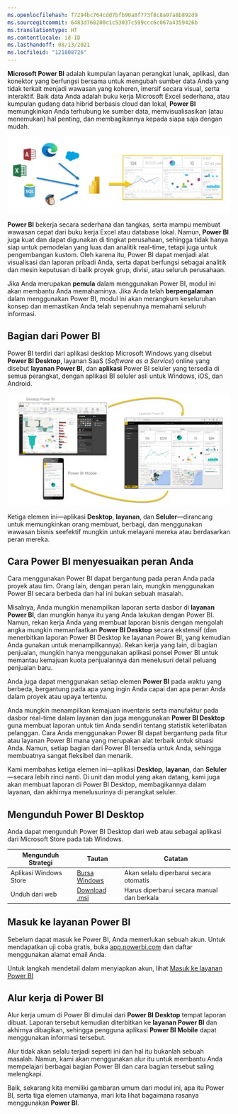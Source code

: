 ```yaml
---
ms.openlocfilehash: f7294bc764cdd7bfb90a8f773f8c8a97a8b892d9
ms.sourcegitcommit: 6483d760200c1c53037c599ccc6c067a4359426b
ms.translationtype: HT
ms.contentlocale: id-ID
ms.lasthandoff: 08/13/2021
ms.locfileid: "121808726"
---
```

**Microsoft Power BI** adalah kumpulan layanan perangkat lunak, aplikasi, dan konektor yang berfungsi bersama untuk mengubah sumber data Anda yang tidak terkait menjadi wawasan yang koheren, imersif secara visual, serta interaktif. Baik data Anda adalah buku kerja Microsoft Excel sederhana, atau kumpulan gudang data hibrid berbasis cloud dan lokal, **Power BI** memungkinkan Anda terhubung ke sumber data, memvisualisasikan (atau menemukan) hal penting, dan membagikannya kepada siapa saja dengan mudah.

![Cara kerja Power BI dengan data lain](../media/pbi-intro_01.png)

**Power BI** bekerja secara sederhana dan tangkas, serta mampu membuat wawasan cepat dari buku kerja Excel atau database lokal. Namun, **Power BI** juga kuat dan dapat digunakan di tingkat perusahaan, sehingga tidak hanya siap untuk pemodelan yang luas dan analitik real-time, tetapi juga untuk pengembangan kustom. Oleh karena itu, Power BI dapat menjadi alat visualisasi dan laporan pribadi Anda, serta dapat berfungsi sebagai analitik dan mesin keputusan di balik proyek grup, divisi, atau seluruh perusahaan.

Jika Anda merupakan **pemula** dalam menggunakan Power BI, modul ini akan membantu Anda memahaminya. Jika Anda telah **berpengalaman** dalam menggunakan Power BI, modul ini akan merangkum keseluruhan konsep dan memastikan Anda telah sepenuhnya memahami seluruh informasi.

## <a name="the-parts-of-power-bi"></a>Bagian dari Power BI
Power BI terdiri dari aplikasi desktop Microsoft Windows yang disebut **Power BI Desktop**, layanan SaaS (*Software as a Service*) online yang disebut **layanan Power BI**, dan **aplikasi** Power BI seluler yang tersedia di semua perangkat, dengan aplikasi BI seluler asli untuk Windows, iOS, dan Android.

![Bagian dari Power BI](../media/pbi-intro_02.png)

Ketiga elemen ini—aplikasi **Desktop**, **layanan**, dan **Seluler**—dirancang untuk memungkinkan orang membuat, berbagi, dan menggunakan wawasan bisnis seefektif mungkin untuk melayani mereka atau berdasarkan peran mereka.

## <a name="how-power-bi-matches-your-role"></a>Cara Power BI menyesuaikan peran Anda
Cara menggunakan Power BI dapat bergantung pada peran Anda pada proyek atau tim. Orang lain, dengan peran lain, mungkin menggunakan Power BI secara berbeda dan hal ini bukan sebuah masalah.

Misalnya, Anda mungkin menampilkan laporan serta dasbor di **layanan Power BI**, dan mungkin hanya itu yang Anda lakukan dengan Power BI. Namun, rekan kerja Anda yang membuat laporan bisnis dengan mengolah angka mungkin memanfaatkan **Power BI Desktop** secara ekstensif (dan menerbitkan laporan Power BI Desktop ke layanan Power BI, yang kemudian Anda gunakan untuk menampilkannya). Rekan kerja yang lain, di bagian penjualan, mungkin hanya menggunakan aplikasi ponsel Power BI untuk memantau kemajuan kuota penjualannya dan menelusuri detail peluang penjualan baru.

Anda juga dapat menggunakan setiap elemen **Power BI** pada waktu yang berbeda, bergantung pada apa yang ingin Anda capai dan apa peran Anda dalam proyek atau upaya tertentu.

Anda mungkin menampilkan kemajuan inventaris serta manufaktur pada dasbor real-time dalam layanan dan juga menggunakan **Power BI Desktop** guna membuat laporan untuk tim Anda sendiri tentang statistik keterlibatan pelanggan. Cara Anda menggunakan Power BI dapat bergantung pada fitur atau layanan Power BI mana yang merupakan alat terbaik untuk situasi Anda. Namun, setiap bagian dari Power BI tersedia untuk Anda, sehingga membuatnya sangat fleksibel dan menarik.

Kami membahas ketiga elemen ini—aplikasi **Desktop**, **layanan**, dan **Seluler**—secara lebih rinci nanti. Di unit dan modul yang akan datang, kami juga akan membuat laporan di Power BI Desktop, membagikannya dalam layanan, dan akhirnya menelusurinya di perangkat seluler.

## <a name="download-power-bi-desktop"></a>Mengunduh Power BI Desktop

Anda dapat mengunduh Power BI Desktop dari web atau sebagai aplikasi dari Microsoft Store pada tab Windows.

| Mengunduh Strategi | Tautan | Catatan |
|-------------------|------|-----------------------------------|
| Aplikasi Windows Store | <a href="https://aka.ms/pbidesktopstore" target="_blank">Bursa Windows</a>| Akan selalu diperbarui secara otomatis |
| Unduh dari web | [Download .msi](https://go.microsoft.com/fwlink/?LinkID=521662) | Harus diperbarui secara manual dan berkala |

## <a name="sign-in-to-power-bi-service"></a>Masuk ke layanan Power BI
Sebelum dapat masuk ke Power BI, Anda memerlukan sebuah akun. Untuk mendapatkan uji coba gratis, buka <a href="https://go.microsoft.com/fwlink/?linkid=2101313" target="_blank">app.powerbi.com</a> dan daftar menggunakan alamat email Anda. 

Untuk langkah mendetail dalam menyiapkan akun, lihat [Masuk ke layanan Power BI](/power-bi/consumer/end-user-sign-in)

## <a name="the-flow-of-work-in-power-bi"></a>Alur kerja di Power BI
Alur kerja umum di Power BI dimulai dari **Power BI Desktop** tempat laporan dibuat. Laporan tersebut kemudian diterbitkan ke **layanan Power BI** dan akhirnya dibagikan, sehingga pengguna aplikasi **Power BI Mobile** dapat menggunakan informasi tersebut.

Alur tidak akan selalu terjadi seperti ini dan hal itu bukanlah sebuah masalah. Namun, kami akan menggunakan alur itu untuk membantu Anda mempelajari berbagai bagian Power BI dan cara bagian tersebut saling melengkapi.

Baik, sekarang kita memiliki gambaran umum dari modul ini, apa itu Power BI, serta tiga elemen utamanya, mari kita lihat bagaimana rasanya menggunakan **Power BI**.

